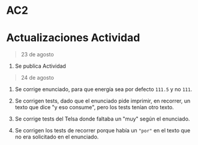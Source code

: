# AC2

# Actualizaciones Actividad

> 23 de agosto

1. Se publica Actividad

> 24 de agosto

1. Se corrige enunciado, para que energía sea por defecto `111.5` y no `111`.

2. Se corrigen tests, dado que el enunciado pide imprimir, en recorrer, un texto que dice "y eso consume", pero los tests tenían otro texto.

3. Se corrige tests del Telsa donde faltaba un "muy" según el enunciado.

4. Se corrigen los tests de recorrer porque había un `"por"` en el texto que no era solicitado en el enunciado.